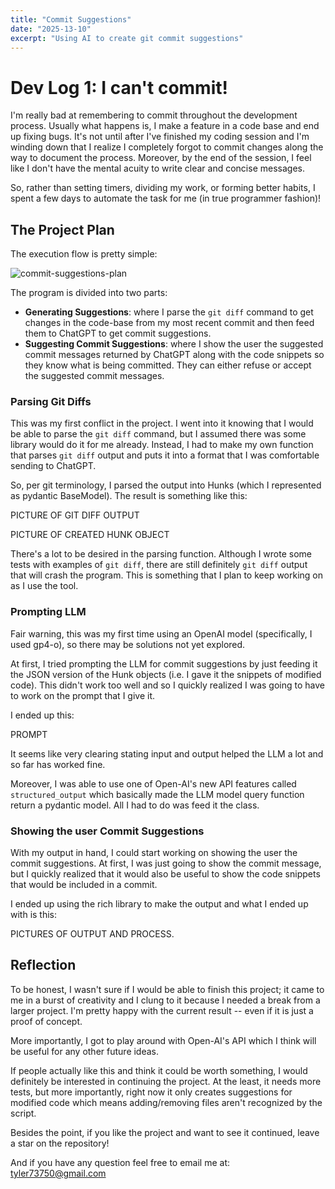 ```yaml
---
title: "Commit Suggestions"
date: "2025-13-10"
excerpt: "Using AI to create git commit suggestions"
---
```



# Dev Log 1: I can't commit!
I'm really bad at remembering to commit throughout the development process. Usually what happens is, I make a feature in a code base and end up fixing bugs. It's not until after I've finished my coding session and I'm winding down that I realize I completely forgot to commit changes along the way to document the process. Moreover, by the end of the session, I feel like I don't have the mental acuity to write clear and concise messages.

So, rather than setting timers, dividing my work, or forming better habits, I spent a few days to automate the task for me (in true programmer fashion)!

## The Project Plan
The execution flow is pretty simple:

![commit-suggestions-plan](commit-suggestions-plan.png)

The program is divided into two parts:
* **Generating Suggestions**: where I parse the `git diff` command to get changes in the code-base from my most recent commit and then feed them to ChatGPT to get commit suggestions.
* **Suggesting Commit Suggestions**: where I show the user the suggested commit messages returned by ChatGPT along with the code snippets so they know what is being committed. They can either refuse or accept the suggested commit messages.

### Parsing Git Diffs
This was my first conflict in the project. I went into it knowing that I would be able to parse the `git diff` command, but I assumed there was some library would do it for me already. Instead, I had to make my own function that parses `git diff` output and puts it into a format that I was comfortable sending to ChatGPT.

So, per git terminology, I parsed the output into Hunks (which I represented as pydantic BaseModel). The result is something like this:

PICTURE OF GIT DIFF OUTPUT

PICTURE OF CREATED HUNK OBJECT

There's a lot to be desired in the parsing function. Although I wrote some tests with examples of `git diff`, there are still definitely `git diff` output that will crash the program. This is something that I plan to keep working on as I use the tool.

### Prompting LLM
Fair warning, this was my first time using an OpenAI model (specifically, I used gp4-o), so there may be solutions not yet explored.

At first, I tried prompting the LLM for commit suggestions by just feeding it the JSON version of the Hunk objects (i.e. I gave it the snippets of modified code). This didn't work too well and so I quickly realized I was going to have to work on the prompt that I give it.

I ended up this:

PROMPT

It seems like very clearing stating input and output helped the LLM a lot and so far has worked fine.

Moreover, I was able to use one of Open-AI's new API features called `structured_output` which basically made the LLM model query function return a pydantic model. All I had to do was feed it the class.

### Showing the user Commit Suggestions
With my output in hand, I could start working on showing the user the commit suggestions. At first, I was just going to show the commit message, but I quickly realized that it would also be useful to show the code snippets that would be included in a commit.

I ended up using the rich library to make the output and what I ended up with is this:

PICTURES OF OUTPUT AND PROCESS.

## Reflection
To be honest, I wasn't sure if I would be able to finish this project; it came to me in a burst of creativity and I clung to it because I needed a break from a larger project. I'm pretty happy with the current result -- even if it is just a proof of concept.

More importantly, I got to play around with Open-AI's API which I think will be useful for any other future ideas.

If people actually like this and think it could be worth something, I would definitely be interested in continuing the project. At the least, it needs more tests, but more importantly, right now it only creates suggestions for modified code which means adding/removing files aren't recognized by the script.

Besides the point, if you like the project and want to see it continued, leave a star on the repository!

And if you have any question feel free to email me at: tyler73750@gmail.com
